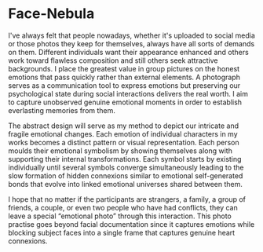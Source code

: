 # Face-Nebula
I've always felt that people nowadays, whether it's uploaded to social media or those photos they keep for themselves, always have all sorts of demands on them. Different individuals want their appearance enhanced and others work toward flawless composition and still others seek attractive backgrounds. I place the greatest value in group pictures on the honest emotions that pass quickly rather than external elements. A photograph serves as a communication tool to express emotions but preserving our psychological state during social interactions delivers the real worth. I aim to capture unobserved genuine emotional moments in order to establish everlasting memories from them.

The abstract design will serve as my method to depict our intricate and fragile emotional changes. Each emotion of individual characters in my works becomes a distinct pattern or visual representation. Each person moulds their emotional symbolism by showing themselves along with supporting their internal transformations. Each symbol starts by existing individually until several symbols converge simultaneously leading to the slow formation of hidden connexions similar to emotional self-generated bonds that evolve into linked emotional universes shared between them.

I hope that no matter if the participants are strangers, a family, a group of friends, a couple, or even two people who have had conflicts, they can leave a special “emotional photo” through this interaction. This photo practise goes beyond facial documentation since it captures emotions while blocking subject faces into a single frame that captures genuine heart connexions.